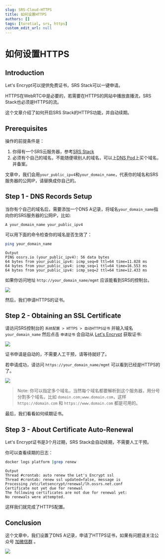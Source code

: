 ```yaml
---
slug: SRS-Cloud-HTTPS
title: 如何设置HTTPS
authors: []
tags: [turotial, srs, https]
custom_edit_url: null
---
```


# 如何设置HTTPS

## Introduction

Let's Encrypt可以提供免费证书，SRS Stack可以一键申请。

HTTPS在WebRTC中是必要的，若需要在HTTPS的网站中播放直播流，SRS Stack也必须是HTTPS的流。

这个文章介绍了如何开启SRS Stack的HTTPS功能，并自动续期。

<!--truncate-->

## Prerequisites

操作的前提条件是：

1. 你得有一个SRS云服务器，参考[SRS Stack](https://www.bilibili.com/video/BV1844y1L7dL/)
1. 必须有个自己的域名，不能随便填别人的域名，可以上[DNS Pod](http://dnspod.com/)上买个域名，并备案。

文章中，我们会用`your_public_ipv4`和`your_domain_name`，代表你的域名和SRS服务器的公网IP，请替换成你自己的。

## Step 1 - DNS Records Setup

当你有个自己的域名后，需要添加一个DNS A记录，将域名`your_domain_name`指向你的SRS服务器的公网IP，比如:

```text
A your_domain_name your_public_ipv4
```

可以用下面的命令检查你的域名是否生效了：

```bash
ping your_domain_name
```

```text
Output
PING ossrs.io (your_public_ipv4): 56 data bytes
64 bytes from your_public_ipv4: icmp_seq=0 ttl=64 time=11.828 ms
64 bytes from your_public_ipv4: icmp_seq=1 ttl=64 time=16.553 ms
64 bytes from your_public_ipv4: icmp_seq=2 ttl=64 time=12.433 ms
```

如果你访问地址 `http://your_domain_name/mgmt` 应该能看到SRS的控制台。

![](/img/blog-2022-04-12-01.png)

然后，我们申请HTTPS的证书。

## Step 2 - Obtaining an SSL Certificate

请访问SRS控制台的 `系统配置 > HTTPS > 自动HTTPS证书` 并输入域名 `your_domain_name` 然后点击 `申请证书` 会自动从 [Let's Encrypt](https://letsencrypt.org/) 获取证书:

![](/img/blog-2022-04-12-02.png)

证书申请是自动的，不需要人工干预，请等待就好了。

若申请成功，请访问 `https://your_domain_name/mgmt` 可以看到已经是HTTPS的了。

![](/img/blog-2022-04-12-03.png)

> Note: 你可以指定多个域名，当然每个域名都要解析到这个服务器，用分号分割多个域名，比如 `domain.com;www.domain.com`，这样 `https://domain.com` 和 `https://www.domain.com` 都是可用的。

最后，我们看看如何续期证书。

## Step 3 - About Certificate Auto-Renewal

Let's Encrypt证书是3个月过期，SRS Stack会自动续期，不需要人工干预。

你可以查看续期的日志：

```bash
docker logs platform |grep renew
```

```text
Output
Thread #crontab: auto renew the Let's Encrypt ssl
Thread #crontab: renew ssl updated=false, message is 
Processing /etc/letsencrypt/renewal/lh.ossrs.net.conf
Certificate not yet due for renewal
The following certificates are not due for renewal yet:
No renewals were attempted.
```

这样我们就完成了HTTPS配置。

## Conclusion

这个文章中，我们设置了DNS A记录，申请了HTTPS证书，如果有问题请关注公众号 [加微信群](/contact) 。

![](https://ossrs.net/gif/v1/sls.gif?site=ossrs.net&path=/lts/blog-zh/22-04-12-SRS-Cloud-HTTPS)


